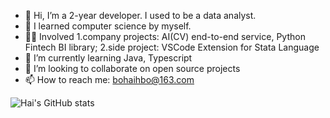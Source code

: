 - 👋 Hi, I’m a 2-year developer. I used to be a data analyst.
- 👀 I learned computer science by myself. 
- 👨‍💻 Involved 1.company projects: AI(CV) end-to-end service, Python Fintech BI library; 2.side project: VSCode Extension for Stata Language
- 🌱 I’m currently learning Java, Typescript
- 💞️ I’m looking to collaborate on open source projects
- 📫 How to reach me: bohaihbo@163.com

![Hai's GitHub stats](https://github-readme-stats.vercel.app/api?username=HankBO)

<!---
HankBO/HankBO is a ✨ special ✨ repository because its `README.md` (this file) appears on your GitHub profile.
You can click the Preview link to take a look at your changes.
--->
